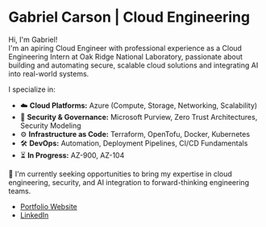 # Gabriel Carson | Cloud Engineering

Hi, I'm Gabriel!  
I'm an apiring Cloud Engineer with professional experience as a Cloud Engineering Intern at Oak Ridge National Laboratory, passionate about building and automating secure, scalable cloud solutions and integrating AI into real-world systems.

I specialize in:
- ☁️ **Cloud Platforms:** Azure (Compute, Storage, Networking, Scalability)
- 🔐 **Security & Governance:** Microsoft Purview, Zero Trust Architectures, Security Modeling
- ⚙️ **Infrastructure as Code:** Terraform, OpenTofu, Docker, Kubernetes
- 🛠️ **DevOps:** Automation, Deployment Pipelines, CI/CD Fundamentals
- ⏳ **In Progress:** AZ-900, AZ-104

🔎 I'm currently seeking opportunities to bring my expertise in cloud engineering, security, and AI integration to forward-thinking engineering teams.

- [Portfolio Website](https://resume-site-puce.vercel.app/)
- [LinkedIn](https://www.linkedin.com/in/gabriel-carson-26b140259/)
